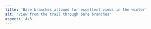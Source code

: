 ```yaml
---
title: 'Bare branches allowed for excellent views in the winter'
alt: 'View from the trail through bare branches'
aspect: '4x3'
---
```

